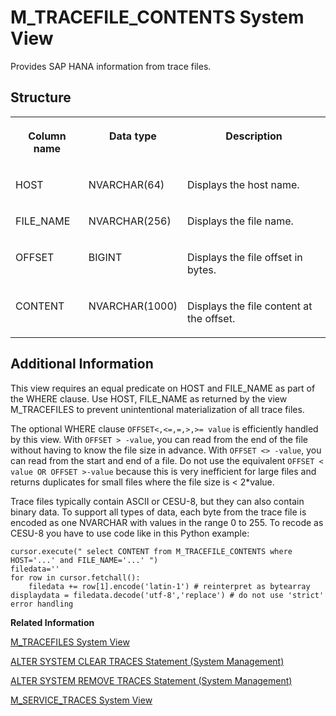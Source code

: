 <!-- loio20c8d7fe75191014b8cebeafdbafde33 -->

# M\_TRACEFILE\_CONTENTS System View

Provides SAP HANA information from trace files.



<a name="loio20c8d7fe75191014b8cebeafdbafde33___m__t_r_a_c_e_f_i_l_e__c_o_n_t_e_n_t_s_1struct_M_TRACEFILE_CONTENTS"/>

## Structure


<table>
<tr>
<th valign="top">

Column name



</th>
<th valign="top">

Data type



</th>
<th valign="top">

Description



</th>
</tr>
<tr>
<td valign="top">

HOST



</td>
<td valign="top">

NVARCHAR\(64\)



</td>
<td valign="top">

Displays the host name.



</td>
</tr>
<tr>
<td valign="top">

FILE\_NAME



</td>
<td valign="top">

NVARCHAR\(256\)



</td>
<td valign="top">

Displays the file name.



</td>
</tr>
<tr>
<td valign="top">

OFFSET



</td>
<td valign="top">

BIGINT



</td>
<td valign="top">

Displays the file offset in bytes.



</td>
</tr>
<tr>
<td valign="top">

CONTENT



</td>
<td valign="top">

NVARCHAR\(1000\)



</td>
<td valign="top">

Displays the file content at the offset.



</td>
</tr>
</table>



<a name="loio20c8d7fe75191014b8cebeafdbafde33___m__t_r_a_c_e_f_i_l_e__c_o_n_t_e_n_t_s_1fulldesc_M_TRACEFILE_CONTENTS"/>

## Additional Information

This view requires an equal predicate on HOST and FILE\_NAME as part of the WHERE clause. Use HOST, FILE\_NAME as returned by the view M\_TRACEFILES to prevent unintentional materialization of all trace files.

The optional WHERE clause `OFFSET<,<=,=,>,>= value` is efficiently handled by this view. With `OFFSET > -value`, you can read from the end of the file without having to know the file size in advance. With `OFFSET <> -value`, you can read from the start and end of a file. Do not use the equivalent `OFFSET < value OR OFFSET >-value` because this is very inefficient for large files and returns duplicates for small files where the file size is < 2\*value.

Trace files typically contain ASCII or CESU-8, but they can also contain binary data. To support all types of data, each byte from the trace file is encoded as one NVARCHAR with values in the range 0 to 255. To recode as CESU-8 you have to use code like in this Python example:

```
cursor.execute(" select CONTENT from M_TRACEFILE_CONTENTS where HOST='...' and FILE_NAME='...' ")
filedata=''
for row in cursor.fetchall():
    filedata += row[1].encode('latin-1') # reinterpret as bytearray
displaydata = filedata.decode('utf-8','replace') # do not use 'strict' error handling
```

**Related Information**  


[M\_TRACEFILES System View](m-tracefiles-system-view-20c8f48.md "Provides information about all trace files.")

[ALTER SYSTEM CLEAR TRACES Statement \(System Management\)](../../010-SQL-Reference/012-SQL-Statements/alter-system-clear-traces-statement-system-management-20d1281.md "Clears (removes) trace files opened by SAP HANA.")

[ALTER SYSTEM REMOVE TRACES Statement \(System Management\)](../../010-SQL-Reference/012-SQL-Statements/alter-system-remove-traces-statement-system-management-20d25bf.md "Deletes the trace files on a specified host to reduce the disk space used by large trace files.")

[M\_SERVICE\_TRACES System View](m-service-traces-system-view-20c4b5c.md "Provides configured trace components for each service type.")

